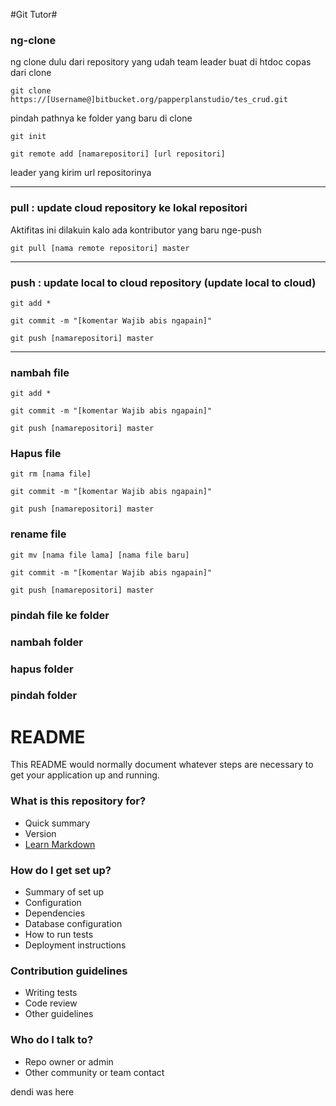 #Git Tutor#

### ng-clone ###
ng clone dulu dari repository yang udah team leader buat di htdoc
copas dari clone

	git clone https://[Username@]bitbucket.org/papperplanstudio/tes_crud.git

pindah pathnya ke folder yang baru di clone

	git init 	

	git remote add [namarepositori] [url repositori]
leader yang kirim url repositorinya

------------------------------------------------------------------------------
### pull : update cloud repository ke lokal repositori  ###

Aktifitas ini dilakuin kalo ada kontributor yang baru nge-push

	git pull [nama remote repositori] master

------------------------------------------------------------------------------
### push : update local to cloud repository (update local to cloud) ### 

	git add *

	git commit -m "[komentar Wajib abis ngapain]"

	git push [namarepositori] master

-------------------------------------------------------------------------------
### nambah file ### 

	git add *

	git commit -m "[komentar Wajib abis ngapain]"

	git push [namarepositori] master


### Hapus file ###

	git rm [nama file]

	git commit -m "[komentar Wajib abis ngapain]"

	git push [namarepositori] master

### rename file ### 

	git mv [nama file lama] [nama file baru]

	git commit -m "[komentar Wajib abis ngapain]"

	git push [namarepositori] master


### pindah file ke folder ###

### nambah folder ###

### hapus folder ###

### pindah folder ### 

# README #

This README would normally document whatever steps are necessary to get your application up and running.

### What is this repository for? ###

* Quick summary
* Version
* [Learn Markdown](https://bitbucket.org/tutorials/markdowndemo)

### How do I get set up? ###

* Summary of set up
* Configuration
* Dependencies
* Database configuration
* How to run tests
* Deployment instructions

### Contribution guidelines ###

* Writing tests
* Code review
* Other guidelines

### Who do I talk to? ###

* Repo owner or admin
* Other community or team contact

dendi was here